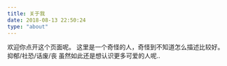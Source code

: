 ```yaml
---
title: 关于我
date: 2018-08-13 22:50:24
type: "about"
---
```

欢迎你点开这个页面呢。
这里是一个奇怪的人，奇怪到不知道怎么描述比较好。
抑郁/社恐/话废/丧
虽然如此还是想认识更多可爱的人呢..
